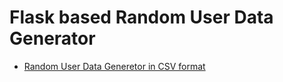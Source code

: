 # Flask based Random User Data Generator
- [Random User Data Generetor in CSV format](https://problemsolver-ac0k.onrender.com/)
